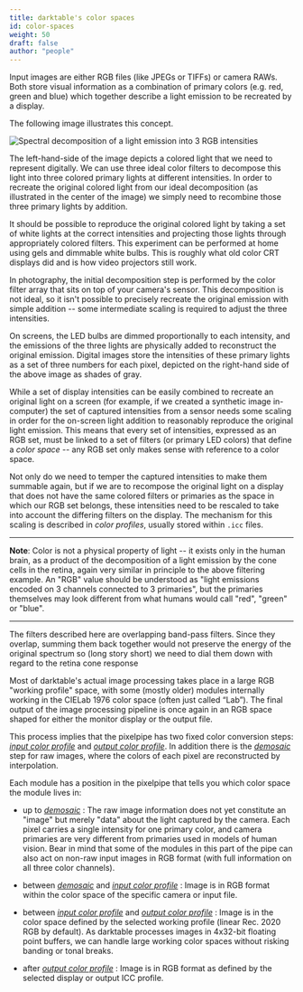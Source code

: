 ```yaml
---
title: darktable's color spaces
id: color-spaces
weight: 50
draft: false
author: "people"
---
```


Input images are either RGB files (like JPEGs or TIFFs) or camera RAWs. Both store visual information as a combination of primary colors (e.g. red, green and blue) which together describe a light emission to be recreated by a display.

The following image illustrates this concept.

![Spectral decomposition of a light emission into 3 RGB intensities](./color-spaces/spectral-decomposition.png#w100)

The left-hand-side of the image depicts a colored light that we need to represent digitally. We can use three ideal color filters to decompose this light into three colored primary lights at different intensities. In order to recreate the original colored light from our ideal decomposition (as illustrated in the center of the image) we simply need to recombine those three primary lights by addition.

It should be possible to reproduce the original colored light by taking a set of white lights at the correct intensities and projecting those lights through appropriately colored filters. This experiment can be performed at home using gels and dimmable white bulbs. This is roughly what old color CRT displays did and is how video projectors still work.

In photography, the initial decomposition step is performed by the color filter array that sits on top of your camera's sensor. This decomposition is not ideal, so it isn't possible to precisely recreate the original emission with simple addition -- some intermediate scaling is required to adjust the three intensities. 

On screens, the LED bulbs are dimmed proportionally to each intensity, and the emissions of the three lights are physically added to reconstruct the original emission. Digital images store the intensities of these primary lights as a set of three numbers for each pixel, depicted on the right-hand side of the above image as shades of gray.

While a set of display intensities can be easily combined to recreate an original light on a screen (for example, if we created a synthetic image in-computer) the set of captured intensities from a sensor needs some scaling in order for the on-screen light addition to reasonably reproduce the original light emission. This means that every set of intensities, expressed as an RGB set, must be linked to a set of filters (or primary LED colors) that define a _color space_ -- any RGB set only makes sense with reference to a color space. 

Not only do we need to temper the captured intensities to make them summable again, but if we are to recompose the original light on a display that does not have the same colored filters or primaries as the space in which our RGB set belongs, these intensities need to be rescaled to take into account the differing filters on the display. The mechanism for this scaling is described in _color profiles_, usually stored within `.icc` files.

---

**Note**: Color is not a physical property of light -- it exists only in the human brain, as a product of the decomposition of a light emission by the cone cells in the retina, again very similar in principle to the above filtering example. An "RGB" value should be understood as "light emissions encoded on 3 channels connected to 3 primaries", but the primaries themselves may look different from what humans would call "red", "green" or "blue".

---

The filters described here are overlapping band-pass filters. Since they overlap, summing them back together would not preserve the energy of the original spectrum so (long story short) we need to dial them down with regard to the retina cone response

Most of darktable's actual image processing takes place in a large RGB "working profile" space, with some (mostly older) modules internally working in the CIELab 1976 color space (often just called “Lab”). The final output of the image processing pipeline is once again in an RGB space shaped for either the monitor display or the output file.

This process implies that the pixelpipe has two fixed color conversion steps: [_input color profile_](../../module-reference/processing-modules/input-color-profile.md) and [_output color profile_](../../module-reference/processing-modules/output-color-profile.md). In addition there is the [_demosaic_](../../module-reference/processing-modules/demosaic.md) step for raw images, where the colors of each pixel are reconstructed by interpolation.

Each module has a position in the pixelpipe that tells you which color space the module lives in:

- up to [_demosaic_](../../module-reference/processing-modules/demosaic.md)
: The raw image information does not yet constitute an "image" but merely "data" about the light captured by the camera. Each pixel carries a single intensity for one primary color, and camera primaries are very different from primaries used in models of human vision. Bear in mind that some of the modules in this part of the pipe can also act on non-raw input images in RGB format (with full information on all three color channels).

- between [_demosaic_](../../module-reference/processing-modules/demosaic.md) and [_input color profile_](../../module-reference/processing-modules/input-color-profile.md)
: Image is in RGB format within the color space of the specific camera or input file.

- between [_input color profile_](../../module-reference/processing-modules/input-color-profile.md) and [_output color profile_](../../module-reference/processing-modules/output-color-profile.md)
: Image is in the color space defined by the selected working profile (linear Rec. 2020 RGB by default). As darktable processes images in 4x32-bit floating point buffers, we can handle large working color spaces without risking banding or tonal breaks.

- after [_output color profile_](../../module-reference/processing-modules/output-color-profile.md)
: Image is in RGB format as defined by the selected display or output ICC profile.

